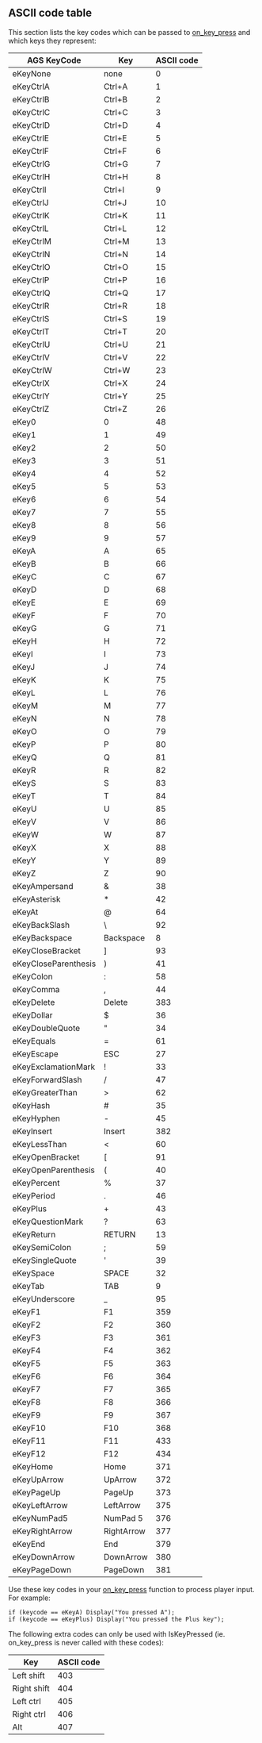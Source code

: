 ## ASCII code table

This section lists the key codes which can be passed to [on_key_press](TextScriptEvents)
and which keys they represent:

AGS KeyCode | Key | ASCII code
--- | --- | ---
eKeyNone | none | 0
eKeyCtrlA | Ctrl+A | 1
eKeyCtrlB | Ctrl+B | 2
eKeyCtrlC | Ctrl+C | 3
eKeyCtrlD | Ctrl+D | 4
eKeyCtrlE | Ctrl+E | 5
eKeyCtrlF | Ctrl+F | 6
eKeyCtrlG | Ctrl+G | 7
eKeyCtrlH | Ctrl+H | 8
eKeyCtrlI | Ctrl+I | 9
eKeyCtrlJ | Ctrl+J | 10
eKeyCtrlK | Ctrl+K | 11
eKeyCtrlL | Ctrl+L | 12
eKeyCtrlM | Ctrl+M | 13
eKeyCtrlN | Ctrl+N | 14
eKeyCtrlO | Ctrl+O | 15
eKeyCtrlP | Ctrl+P | 16
eKeyCtrlQ | Ctrl+Q | 17
eKeyCtrlR | Ctrl+R | 18
eKeyCtrlS | Ctrl+S | 19
eKeyCtrlT | Ctrl+T | 20
eKeyCtrlU | Ctrl+U | 21
eKeyCtrlV | Ctrl+V | 22
eKeyCtrlW | Ctrl+W | 23
eKeyCtrlX | Ctrl+X | 24
eKeyCtrlY | Ctrl+Y | 25
eKeyCtrlZ | Ctrl+Z | 26
eKey0 | 0 | 48
eKey1 | 1 | 49
eKey2 | 2 | 50
eKey3 | 3 | 51
eKey4 | 4 | 52
eKey5 | 5 | 53
eKey6 | 6 | 54
eKey7 | 7 | 55
eKey8 | 8 | 56
eKey9 | 9 | 57
eKeyA | A | 65
eKeyB | B | 66
eKeyC | C | 67
eKeyD | D | 68
eKeyE | E | 69
eKeyF | F | 70
eKeyG | G | 71
eKeyH | H | 72
eKeyI | I | 73
eKeyJ | J | 74
eKeyK | K | 75
eKeyL | L | 76
eKeyM | M | 77
eKeyN | N | 78
eKeyO | O | 79
eKeyP | P | 80
eKeyQ | Q | 81
eKeyR | R | 82
eKeyS | S | 83
eKeyT | T | 84
eKeyU | U | 85
eKeyV | V | 86
eKeyW | W | 87
eKeyX | X | 88
eKeyY | Y | 89
eKeyZ | Z | 90
eKeyAmpersand | & | 38
eKeyAsterisk | * | 42
eKeyAt | @ | 64
eKeyBackSlash | \ | 92
eKeyBackspace | Backspace | 8
eKeyCloseBracket | ] | 93
eKeyCloseParenthesis | ) | 41
eKeyColon | : | 58
eKeyComma | , | 44
eKeyDelete | Delete | 383
eKeyDollar | $ | 36
eKeyDoubleQuote | " | 34
eKeyEquals | = | 61
eKeyEscape | ESC | 27
eKeyExclamationMark | ! | 33
eKeyForwardSlash | / | 47
eKeyGreaterThan | > | 62
eKeyHash | # | 35
eKeyHyphen | - | 45
eKeyInsert | Insert | 382
eKeyLessThan | < | 60
eKeyOpenBracket | [ | 91
eKeyOpenParenthesis | ( | 40
eKeyPercent | % | 37
eKeyPeriod | . | 46
eKeyPlus | + | 43
eKeyQuestionMark | ? | 63
eKeyReturn | RETURN | 13
eKeySemiColon | ; | 59
eKeySingleQuote | ' | 39
eKeySpace | SPACE | 32
eKeyTab | TAB | 9
eKeyUnderscore | _ | 95
eKeyF1 | F1 | 359
eKeyF2 | F2 | 360
eKeyF3 | F3 | 361
eKeyF4 | F4 | 362
eKeyF5 | F5 | 363
eKeyF6 | F6 | 364
eKeyF7 | F7 | 365
eKeyF8 | F8 | 366
eKeyF9 | F9 | 367
eKeyF10 | F10 | 368
eKeyF11 | F11 | 433
eKeyF12 | F12 | 434
eKeyHome | Home | 371
eKeyUpArrow | UpArrow | 372
eKeyPageUp | PageUp | 373
eKeyLeftArrow | LeftArrow | 375
eKeyNumPad5 | NumPad 5 | 376
eKeyRightArrow | RightArrow | 377
eKeyEnd | End | 379
eKeyDownArrow | DownArrow | 380
eKeyPageDown | PageDown | 381

Use these key codes in your [on_key_press](TextScriptEvents) function to process player
input. For example:

    if (keycode == eKeyA) Display("You pressed A");
    if (keycode == eKeyPlus) Display("You pressed the Plus key");

The following extra codes can only be used with IsKeyPressed (ie.
on_key_press is never called with these codes):

Key | ASCII code
--- | ---
Left shift | 403
Right shift | 404
Left ctrl | 405
Right ctrl | 406
Alt | 407

